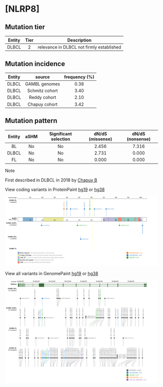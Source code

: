 # [NLRP8]

## Mutation tier

|Entity|Tier|Description                              |
|:------:|:----:|-----------------------------------------|
|DLBCL |2   |relevance in DLBCL not firmly established|
## Mutation incidence

|Entity|source        |frequency (%)|
|:------:|:--------------:|:-------------:|
|DLBCL |GAMBL genomes |0.38         |
|DLBCL |Schmitz cohort|3.40         |
|DLBCL |Reddy cohort  |2.10         |
|DLBCL |Chapuy cohort |3.42         |

## Mutation pattern

|Entity|aSHM|Significant selection|dN/dS (missense)|dN/dS (nonsense)|
|:------:|:----:|:---------------------:|:----------------:|:----------------:|
|BL    |No  |No                   |2.456           |7.316           |
|DLBCL |No  |No                   |2.731           |0.000           |
|FL    |No  |No                   |0.000           |0.000           |


> [!NOTE]
> First described in DLBCL in 2018 by [Chapuy B](https://pubmed.ncbi.nlm.nih.gov/29713087)


View coding variants in ProteinPaint [hg19](https://www.bcgsc.ca/downloads/morinlab/GAMBL/test/genes/NLRP8_protein.html)  or [hg38](https://www.bcgsc.ca/downloads/morinlab/GAMBL/test/genes/NLRP8_protein_hg38.html)

![image](images/proteinpaint/NLRP8_NM_176811.svg)

View all variants in GenomePaint [hg19](https://www.bcgsc.ca/downloads/morinlab/GAMBL/test/genes/NLRP8.html)  or [hg38](https://www.bcgsc.ca/downloads/morinlab/GAMBL/test/genes/NLRP8_hg38.html)

![image](images/proteinpaint/NLRP8.svg)

